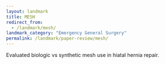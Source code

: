 ```yaml
---
layout: landmark
title: MESH
redirect_from:
  - /landmark/mesh/
landmark_category: "Emergency General Surgery"
permalink: /landmark/paper-review/mesh/
---
```


Evaluated biologic vs synthetic mesh use in hiatal hernia repair.
